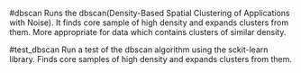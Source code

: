 #dbscan
Runs the dbscan(Density-Based Spatial Clustering of Applications with Noise).
It finds core sample of high density and expands clusters from them. 
More appropriate for data which contains clusters of similar density.

#test_dbscan
Run a test of the dbscan algorithm using the sckit-learn library.
Finds core samples of high density and expands clusters from them.
